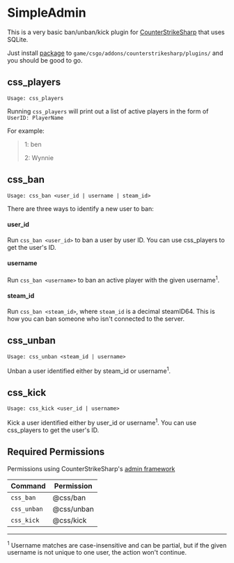# SimpleAdmin

This is a very basic ban/unban/kick plugin for [CounterStrikeSharp](https://docs.cssharp.dev/) that uses SQLite.

Just install [package](https://github.com/connercsbn/SimpleAdmin/releases/) to `game/csgo/addons/counterstrikesharp/plugins/` and you should be good to go. 

## css_players
`Usage: css_players`

Running `css_players` will print out a list of active players 
in the form of `UserID: PlayerName`

For example:

> 1: ben
>
> 2: Wynnie

## css_ban
`Usage: css_ban <user_id | username | steam_id>`



There are three ways to identify a new user to ban:
#### user_id
Run `css_ban <user_id>` to ban a user by user ID. You can use css_players to get the user's ID.

#### username
Run `css_ban <username>` to ban an active player with the given username<sup>1</sup>.

#### steam_id
Run `css_ban <steam_id>`, where `steam_id` is a decimal steamID64. This is how you can ban someone who isn't connected to the server.

## css_unban
`Usage: css_unban <steam_id | username>`

Unban a user identified either by steam_id or username<sup>1</sup>.

## css_kick
`Usage: css_kick <user_id | username>`

Kick a user identified either by user_id or username<sup>1</sup>. You can use css_players to get the user's ID.


## Required Permissions

Permissions using CounterStrikeSharp's [admin framework](https://docs.cssharp.dev/features/admin-framework/)

| Command      | Permission   |
| ------------ | ------------ |
| `css_ban`    | @css/ban     |
| `css_unban`  | @css/unban   |
| `css_kick`   | @css/kick    |


- - - 
<sup>1</sup> Username matches are case-insensitive and can be partial, but if the given username is not unique to one user, the action won't continue.

